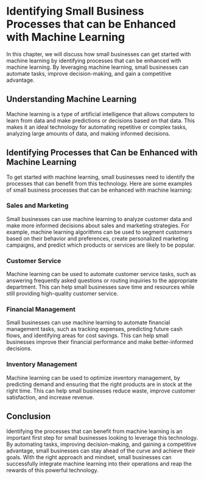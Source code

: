 Identifying Small Business Processes that can be Enhanced with Machine Learning
====================================================================================================================================================

In this chapter, we will discuss how small businesses can get started with machine learning by identifying processes that can be enhanced with machine learning. By leveraging machine learning, small businesses can automate tasks, improve decision-making, and gain a competitive advantage.

Understanding Machine Learning
------------------------------

Machine learning is a type of artificial intelligence that allows computers to learn from data and make predictions or decisions based on that data. This makes it an ideal technology for automating repetitive or complex tasks, analyzing large amounts of data, and making informed decisions.

Identifying Processes that Can be Enhanced with Machine Learning
----------------------------------------------------------------

To get started with machine learning, small businesses need to identify the processes that can benefit from this technology. Here are some examples of small business processes that can be enhanced with machine learning:

### Sales and Marketing

Small businesses can use machine learning to analyze customer data and make more informed decisions about sales and marketing strategies. For example, machine learning algorithms can be used to segment customers based on their behavior and preferences, create personalized marketing campaigns, and predict which products or services are likely to be popular.

### Customer Service

Machine learning can be used to automate customer service tasks, such as answering frequently asked questions or routing inquiries to the appropriate department. This can help small businesses save time and resources while still providing high-quality customer service.

### Financial Management

Small businesses can use machine learning to automate financial management tasks, such as tracking expenses, predicting future cash flows, and identifying areas for cost savings. This can help small businesses improve their financial performance and make better-informed decisions.

### Inventory Management

Machine learning can be used to optimize inventory management, by predicting demand and ensuring that the right products are in stock at the right time. This can help small businesses reduce waste, improve customer satisfaction, and increase revenue.

Conclusion
----------

Identifying the processes that can benefit from machine learning is an important first step for small businesses looking to leverage this technology. By automating tasks, improving decision-making, and gaining a competitive advantage, small businesses can stay ahead of the curve and achieve their goals. With the right approach and mindset, small businesses can successfully integrate machine learning into their operations and reap the rewards of this powerful technology.
